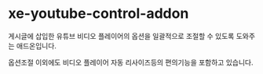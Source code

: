 xe-youtube-control-addon
========================
게시글에 삽입한 유튜브 비디오 플레이어의 옵션을 일괄적으로 조절할 수 있도록 도와주는 애드온입니다.

옵션조절 이외에도 비디오 플레이어 자동 리사이즈등의 편의기능을 포함하고 있습니다.

